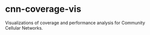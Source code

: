 # cnn-coverage-vis

Visualizations of coverage and performance analysis for Community Cellular Networks.
